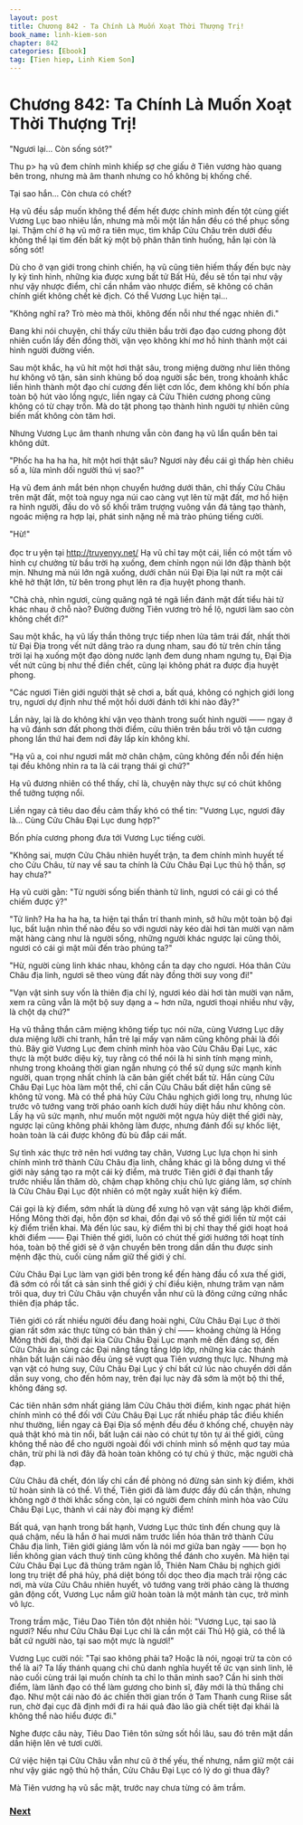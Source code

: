 ```yaml
---
layout: post
title: Chương 842 - Ta Chính Là Muốn Xoạt Thời Thượng Trị!
book_name: linh-kiem-son
chapter: 842
categories: [Ebook]
tag: [Tien hiep, Linh Kiem Son]
---
```


# Chương 842: Ta Chính Là Muốn Xoạt Thời Thượng Trị!

"Ngươi lại... Còn sống sót?"

Thu p> hạ vũ đem chính mình khiếp sợ che giấu ở Tiên vương hào quang bên trong, nhưng mà âm thanh nhưng co hồ không bị khống chế.

Tại sao hắn... Còn chưa có chết?

Hạ vũ đều sắp muốn không thể đếm hết được chính mình đến tột cùng giết Vương Lục bao nhiêu lần, nhưng mà mỗi một lần hắn đều có thể phục sống lại. Thậm chí ở hạ vũ mở ra tiên mục, tìm khắp Cửu Châu trên dưới đều không thể lại tìm đến bất kỳ một bộ phân thân tình huống, hắn lại còn là sống sót!

Dù cho ở vạn giới trong chinh chiến, hạ vũ cũng tiên hiếm thấy đến bực này ly kỳ tình hình, những kia được xưng bất tử Bất Hủ, đều sẽ tồn tại như vậy như vậy nhược điểm, chỉ cần nhắm vào nhược điểm, sẽ không có chân chính giết không chết kẻ địch. Có thể Vương Lục hiện tại...

"Không nghĩ ra? Trò mèo mà thôi, không đến nỗi như thế ngạc nhiên đi."

Đang khi nói chuyện, chỉ thấy cửu thiên bầu trời đạo đạo cương phong đột nhiên cuốn lấy đến đồng thời, vặn vẹo không khí mơ hồ hình thành một cái hình người đường viền.

Sau một khắc, hạ vũ hít một hơi thật sâu, trong miệng dường như liên thông hư không vô tận, sản sinh khủng bố doạ người sắc bén, trong khoảnh khắc liền hình thành một đạo chí cương đến liệt cơn lốc, đem không khí bốn phía toàn bộ hút vào lồng ngực, liền ngay cả Cửu Thiên cương phong cũng không có từ chạy trốn. Mà do tật phong tạo thành hình người tự nhiên cũng biến mất không còn tăm hơi.

Nhưng Vương Lục âm thanh nhưng vẫn còn đang hạ vũ lẩn quẩn bên tai không dứt.

"Phốc ha ha ha ha, hít một hơi thật sâu? Ngươi này đều cái gì thấp hèn chiêu số a, lừa mình dối người thú vị sao?"

Hạ vũ đem ánh mắt bén nhọn chuyển hướng dưới thân, chỉ thấy Cửu Châu trên mặt đất, một toà nguy nga núi cao càng vụt lên từ mặt đất, mơ hồ hiện ra hình người, đầu do vô số khối trăm trượng vuông vắn đá tảng tạo thành, ngoác miệng ra hợp lại, phát sinh nặng nề mà trào phúng tiếng cười.

"Hừ!"

đọc trｕyện tại http://truyenyy.net/ Hạ vũ chỉ tay một cái, liền có một tấm vô hình cự chưởng từ bầu trời hạ xuống, đem chỉnh ngọn núi lớn đập thành bột mịn. Nhưng mà núi lớn ngã xuống, dưới chân núi Đại Địa lại nứt ra một cái khẽ hở thật lớn, từ bên trong phụt lên ra địa huyệt phong thanh.

"Chà chà, nhìn ngươi, cùng quăng ngã té ngã liền đánh mặt đất tiểu hài tử khác nhau ở chỗ nào? Đường đường Tiên vương trò hề lộ, ngươi làm sao còn không chết đi?"

Sau một khắc, hạ vũ lấy thần thông trực tiếp nhen lửa tâm trái đất, nhất thời từ Đại Địa trong vết nứt dâng trào ra dung nham, sau đó từ trên chín tầng trời lại hạ xuống một đạo dòng nước lạnh đem dung nham ngưng tụ, Đại Địa vết nứt cũng bị như thế điền chết, cũng lại không phát ra được địa huyệt phong.

"Các ngươi Tiên giới người thật sẽ chơi a, bất quá, không có nghịch giới long trụ, ngươi dự định như thế một hồi dưới đánh tới khi nào đây?"

Lần này, lại là do không khí vặn vẹo thành trong suốt hình người —— ngay ở hạ vũ đánh sơn đất phong thời điểm, cửu thiên trên bầu trời vô tận cương phong lần thứ hai đem nơi đây lấp kín không khí.

"Hạ vũ a, coi như ngươi mắt mờ chân chậm, cũng không đến nỗi đến hiện tại đều không nhìn ra ta là cái trạng thái gì chứ?"

Hạ vũ đương nhiên có thể thấy, chỉ là, chuyện này thực sự có chút không thể tưởng tượng nổi.

Liền ngay cả tiêu dao đều cảm thấy khó có thể tin: "Vương Lục, ngươi đây là... Cùng Cửu Châu Đại Lục dung hợp?"

Bốn phía cương phong đưa tới Vương Lục tiếng cười.

"Không sai, mượn Cửu Châu nhiên huyết trận, ta đem chính mình huyết tế cho Cửu Châu, từ nay về sau ta chính là Cửu Châu Đại Lục thủ hộ thần, sợ hay chưa?"

Hạ vũ cười gằn: "Từ người sống biến thành tử linh, ngươi có cái gì có thể chiếm được ý?"

"Tử linh? Ha ha ha ha, ta hiện tại thần trí thanh minh, sở hữu một toàn bộ đại lục, bất luận nhìn thế nào đều so với ngươi này kéo dài hơi tàn mười vạn năm mặt hàng càng như là người sống, những người khác ngược lại cũng thôi, ngươi có cái gì mặt mũi đến trào phúng ta?"

"Hừ, người cùng linh khác nhau, không cần ta dạy cho ngươi. Hóa thân Cửu Châu địa linh, ngươi sẽ theo vùng đất này đồng thời suy vong đi!"

"Vạn vật sinh suy vốn là thiên địa chí lý, ngươi kéo dài hơi tàn mười vạn năm, xem ra cũng vẫn là một bộ suy dạng a ~ hơn nữa, ngươi thoại nhiều như vậy, là chột dạ chứ?"

Hạ vũ thẳng thắn câm miệng không tiếp tục nói nữa, cùng Vương Lục dây dưa miệng lưỡi chi tranh, hắn trẻ lại mấy vạn năm cũng không phải là đối thủ. Bây giờ Vương Lục đem chính mình hòa vào Cửu Châu Đại Lục, xác thực là một bước diệu kỳ, tuy rằng có thể nói là hi sinh tính mạng mình, nhưng trong khoảng thời gian ngắn nhưng có thể sử dụng sức mạnh kinh người, quan trọng nhất chính là căn bản giết chết bất tử. Hắn cùng Cửu Châu Đại Lục hòa làm một thể, chỉ cần Cửu Châu bất diệt hắn cũng sẽ không tử vong. Mà có thể phá hủy Cửu Châu nghịch giới long trụ, nhưng lúc trước vô tướng vang trời pháo oanh kích dưới hủy diệt hầu như không còn. Lấy hạ vũ sức mạnh, như muốn một người một ngựa hủy diệt thế giới này, ngược lại cũng không phải không làm được, nhưng đánh đổi sự khốc liệt, hoàn toàn là cái được không đủ bù đắp cái mất.

Sự tình xác thực trở nên hơi vướng tay chân, Vương Lục lựa chọn hi sinh chính mình trở thành Cửu Châu địa linh, chẳng khác gì là bỗng dưng vì thế giới này sáng tạo ra một cái kỳ điểm, mà trước Tiên giới ở đại thanh tẩy trước nhiều lần thăm dò, chậm chạp không chịu chủ lực giáng lâm, sợ chính là Cửu Châu Đại Lục đột nhiên có một ngày xuất hiện kỳ điểm.

Cái gọi là kỳ điểm, sớm nhất là dùng để xưng hô vạn vật sáng lập khởi điểm, Hồng Mông thời đại, hỗn độn sơ khai, đồn đại vô số thế giới liền từ một cái kỳ điểm triển khai. Mà đến lúc sau, kỳ điểm thì bị chỉ thay thế giới hoạt hoá khởi điểm —— Đại Thiên thế giới, luôn có chút thế giới hướng tới hoạt tính hóa, toàn bộ thế giới sẽ ở vận chuyển bên trong dần dần thu được sinh mệnh đặc thù, cuối cùng nắm giữ thế giới ý chí.

Cửu Châu Đại Lục làm vạn giới bên trong kể đến hàng đầu cổ xưa thế giới, đã sớm có rồi tất cả sản sinh thế giới ý chí điều kiện, nhưng trăm vạn năm trôi qua, duy trì Cửu Châu vận chuyển vẫn như cũ là đông cứng cứng nhắc thiên địa pháp tắc.

Tiên giới có rất nhiều người đều đang hoài nghi, Cửu Châu Đại Lục ở thời gian rất sớm xác thực từng có bản thân ý chí —— khoảng chừng là Hồng Mông thời đại, thời đại kia Cửu Châu Đại Lục mạnh mẽ đến đáng sợ, đến Cửu Châu ân sủng các Đại năng tầng tầng lớp lớp, những kia các thánh nhân bất luận cái nào đều ủng sẽ vượt qua Tiên vương thực lực. Nhưng mà vạn vật có hưng suy, Cửu Châu Đại Lục ý chí bất cứ lúc nào chuyển dời dần dần suy vong, cho đến hôm nay, trên đại lục này đã sớm là một bộ thi thể, không đáng sợ.

Các tiên nhân sớm nhất giáng lâm Cửu Châu thời điểm, kinh ngạc phát hiện chính mình có thể đối với Cửu Châu Đại Lục rất nhiều pháp tắc điều khiển như thường, liền ngay cả Đại Địa số mệnh đều đều ở khống chế, chuyện này quả thật khó mà tin nổi, bất luận cái nào có chút tự tôn tự ái thế giới, cũng không thể nào để cho người ngoài đối với chính mình số mệnh quơ tay múa chân, trừ phi là nơi đây đã hoàn toàn không có tự chủ ý thức, mặc người chà đạp.

Cửu Châu đã chết, đón lấy chỉ cần đề phòng nó đừng sản sinh kỳ điểm, khởi tử hoàn sinh là có thể. Vì thế, Tiên giới đã làm được đầy đủ cẩn thận, nhưng không ngờ ở thời khắc sống còn, lại có người đem chính mình hòa vào Cửu Châu Đại Lục, thành vì cái này đòi mạng kỳ điểm!

Bất quá, vạn hạnh trong bất hạnh, Vương Lục thức tỉnh đến chung quy là quá chậm, nếu là hắn ở hai mươi năm trước liền hóa thân trở thành Cửu Châu địa linh, Tiên giới giáng lâm vốn là nói mơ giữa ban ngày —— bọn họ liền không gian vách thuỷ tinh cũng không thể đánh cho xuyên. Mà hiện tại Cửu Châu Đại Lục đã thủng trăm ngàn lỗ, Thiên Nam Châu bị nghịch giới long trụ triệt để phá hủy, phá diệt bóng tối dọc theo địa mạch trải rộng các nơi, mà vừa Cửu Châu nhiên huyết, vô tướng vang trời pháo càng là thương gân động cốt, Vương Lục nắm giữ hoàn toàn là một mảnh tàn cục, trở mình vô lực.

Trong trầm mặc, Tiêu Dao Tiên tôn đột nhiên hỏi: "Vương Lục, tại sao là ngươi? Nếu như Cửu Châu Đại Lục chỉ là cần một cái Thủ Hộ giả, có thể là bất cứ người nào, tại sao một mực là ngươi!"

Vương Lục cười nói: "Tại sao không phải ta? Hoặc là nói, ngoại trừ ta còn có thể là ai? Ta lấy thánh quang chi chủ danh nghĩa huyết tế ức vạn sinh linh, lẽ nào cuối cùng trái lại muốn chính ta chỉ lo thân mình sao? Cần hi sinh thời điểm, làm lãnh đạo có thể làm gương cho binh sĩ, đây mới là thủ thắng chi đạo. Như một cái nào đó ác chiến thời gian trốn ở Tam Thanh cung Riise sắt run, chờ đại cục đã định mới đi ra hái quả đào lão già chết tiệt đại khái là không thể nào hiểu được đi."

Nghe được câu này, Tiêu Dao Tiên tôn sửng sốt hồi lâu, sau đó trên mặt dần dần hiện lên vẻ tươi cười.

Cứ việc hiện tại Cửu Châu vẫn như cũ ở thế yếu, thế nhưng, nắm giữ một cái như vậy giác ngộ thủ hộ thần, Cửu Châu Đại Lục có lý do gì thua đây?

Mà Tiên vương hạ vũ sắc mặt, trước nay chưa từng có âm trầm.

### [Next](./chuong-843.html)
